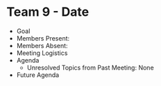 # Team 9 - Date

- Goal
- Members Present:
- Members Absent:
- Meeting Logistics
- Agenda
  - Unresolved Topics from Past Meeting: None
- Future Agenda
